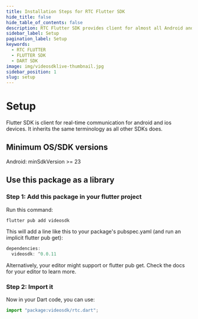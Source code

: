 ```yaml
---
title: Installation Steps for RTC Flutter SDK
hide_title: false
hide_table_of_contents: false
description: RTC Flutter SDK provides client for almost all Android and IOS devices. it takes less amount of cpu and memory.
sidebar_label: Setup
pagination_label: Setup
keywords:
  - RTC FLUTTER
  - FLUTTER SDK
  - DART SDK
image: img/videosdklive-thumbnail.jpg
sidebar_position: 1
slug: setup
---
```


# Setup

Flutter SDK is client for real-time communication for android and ios devices. It inherits the same terminology as all other SDKs does.

## Minimum OS/SDK versions

Android: minSdkVersion >= 23

<!-- ### IOS: > 11 -->

## Use this package as a library

### Step 1: Add this package in your flutter project

Run this command:

```js
flutter pub add videosdk
```

This will add a line like this to your package's pubspec.yaml (and run an implicit flutter pub get):

```js
dependencies:
  videosdk: ^0.0.11
```

Alternatively, your editor might support or flutter pub get. Check the docs for your editor to learn more.

### Step 2: Import it

Now in your Dart code, you can use:

```js
import "package:videosdk/rtc.dart";
```
